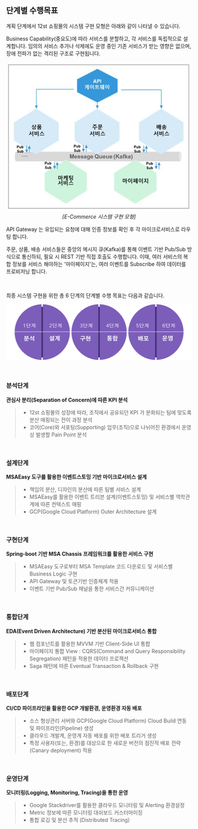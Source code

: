 ## 단계별 수행목표
계획 단계에서 12st 쇼핑몰의 시스템 구현 모형은 아래와 같이 나타낼 수 있습니다.

Business Capability(중요도)에 따라 서비스를 분할하고, 각 서비스를 독립적으로 설계합니다. 임의의 서비스 추가나 삭제에도 운영 중인 기존 서비스가 받는 영향은 없으며, 장애 전파가 없는 격리된 구조로 구현됩니다.

<div style="text-align: center;">

![](/contents/02_계획단계/01/image2.jpg "시스템 구현 모형") 
_[E-Commerce 시스템 구현 모형]_
</div>

API Gateway 는 유입되는 요청에 대해 인증 정보를 확인 후 각 마이크로서비스로 라우팅 합니다.  

주문, 상품, 배송 서비스들은 중앙의 메시지 큐(Kafka)를 통해 이벤트 기반 Pub/Sub 방식으로 통신하되, 필요 시 REST 기반 직접 호출도 수행합니다. 이때, 여러 서비스의 복합 정보를 서비스 해야하는 '마이페이지'는, 여러 이벤트를 Subscribe 하여 데이터를 프로비저닝 합니다.  

<br/>

최종 시스템 구현을 위한 총 6 단계의 단계별 수행 목표는 다음과 같습니다. 

<div style="text-align: center;">

![](/contents/02_계획단계/01/overview.png "시스템 구현 모형") 

</div>

<br/>

### 분석단계
**관심사 분리(Separation of Concern)에 따른 KPI 분석**
>- 12st 쇼핑몰의 성장에 따라, 조직에서 공유되던 KPI 가 분화되는 팀에 맞도록 분산 매핑되는 전이 과정 분석 
>- 코어(Core)와 서포팅(Supporting) 업무(조직)으로 나뉘어진 환경에서 운영상 발생할 Pain Point 분석

<br/>

### 설계단계
**MSAEasy 도구를 활용한 이벤트스토밍 기반 마이크로서비스 설계**
>- 책임의 분산, 디자인의 분산에 따른 팀별 서비스 설계
>- MSAEasy를 활용한 이벤트 트리븐 설계(이벤트스토밍) 및 서비스별 역학관계에 따른 컨텍스트 매핑
>- GCP(Google Cloud Platform) Outer Architecture 설계

<br/>

### 구현단계
**Spring-boot 기반 MSA Chassis 프레임워크를 활용한 서비스 구현**
>- MSAEasy 도구로부터 MSA Template 코드 다운로드 및 서비스별 Business Logic 구현
>- API Gateway 및 토큰기반 인증체계 적용
>- 이벤트 기반 Pub/Sub 채널을 통한 서비스간 커뮤니케이션

<br/>

### 통합단계
**EDA(Event Driven Architecture) 기반 분산된 마이크로서비스 통합** 
>- 웹 컴포넌트를 활용한 MVVM 기반 Client-Side UI 통합 
>- 마이페이지 통합 View : CQRS(Command and Query Responsibility Segregation) 패턴을 적용한 데이터 프로젝션
>- Saga 패턴에 따른 Eventual Transaction & Rollback 구현

<br/>

### 배포단계
**CI/CD 파이프라인을 활용한 GCP 개발환경, 운영환경 자동 배포** 
>- 소스 형상관리 서버와 GCP(Google Cloud Platform) Cloud Build 연동 및 파이프라인(Pipeline) 생성
>- 클라우드 개발계, 운영계 자동 배포를 위한 배포 트리거 생성 
>- 특정 사용자(또는, 환경)를 대상으로 한 새로운 버전의 점진적 배포 전략(Canary deployment) 적용

<br/>

### 운영단계 
**모니터링(Logging, Monitoring, Tracing)을 통한 운영** 
>- Google Stackdriver를 활용한 클라우드 모니터링 및 Alerting 환경설정
>- Metric 정보에 따른 모니터링 대쉬보드 커스터마이징
>- 통합 로깅 및 분산 추적 (Distributed Tracing)

<br/><br/>